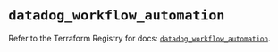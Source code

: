 # `datadog_workflow_automation`

Refer to the Terraform Registry for docs: [`datadog_workflow_automation`](https://registry.terraform.io/providers/datadog/datadog/3.78.0/docs/resources/workflow_automation).
